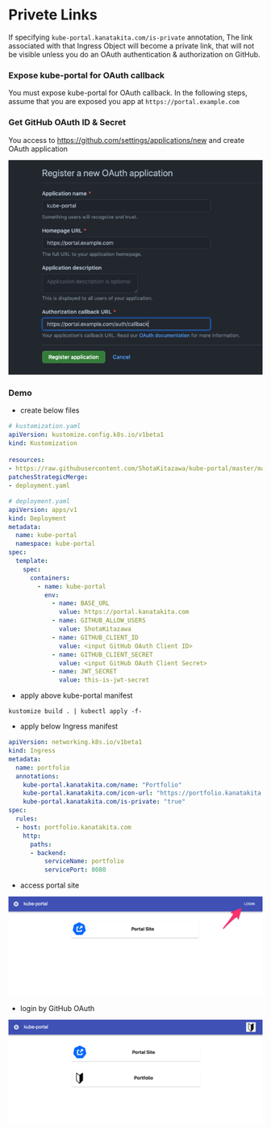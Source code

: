 # Privete Links

If specifying `kube-portal.kanatakita.com/is-private` annotation, The link associated with that Ingress Object will become a private link, that will not be visible unless you do an OAuth authentication & authorization on GitHub.

### Expose kube-portal for OAuth callback

You must expose kube-portal for OAuth callback.
In the following steps, assume that you are exposed you app at `https://portal.example.com`

### Get GitHub OAuth ID & Secret

You access to https://github.com/settings/applications/new and create OAuth application

![create-oauth-app](https://raw.githubusercontent.com/ShotaKitazawa/kube-portal/image/create-oauth-app.png)

### Demo

* create below files

```yaml
# kustomization.yaml
apiVersion: kustomize.config.k8s.io/v1beta1
kind: Kustomization

resources:
- https://raw.githubusercontent.com/ShotaKitazawa/kube-portal/master/manifests/install.yaml
patchesStrategicMerge:
- deployment.yaml
```

```yaml
# deployment.yaml
apiVersion: apps/v1
kind: Deployment
metadata:
  name: kube-portal
  namespace: kube-portal
spec:
  template:
    spec:
      containers:
        - name: kube-portal
          env:
            - name: BASE_URL
              value: https://portal.kanatakita.com
            - name: GITHUB_ALLOW_USERS
              value: ShotaKitazawa
            - name: GITHUB_CLIENT_ID
              value: <input GitHub OAuth Client ID>
            - name: GITHUB_CLIENT_SECRET
              value: <input GitHub OAuth Client Secret>
            - name: JWT_SECRET
              value: this-is-jwt-secret
```

* apply above kube-portal manifest

```
kustomize build . | kubectl apply -f-
```

* apply below Ingress manifest

```yaml
apiVersion: networking.k8s.io/v1beta1
kind: Ingress
metadata:
  name: portfolio
  annotations:
    kube-portal.kanatakita.com/name: "Portfolio"
    kube-portal.kanatakita.com/icon-url: "https://portfolio.kanatakita.com/images/shoshinsha-shirokuro.jpg"
    kube-portal.kanatakita.com/is-private: "true"
spec:
  rules:
  - host: portfolio.kanatakita.com
    http:
      paths:
      - backend:
          serviceName: portfolio
          servicePort: 8080
```

* access portal site

![demo-with-arrow](https://raw.githubusercontent.com/ShotaKitazawa/kube-portal/image/demo-with-arrow.png)

* login by GitHub OAuth

![demo-loggedin](https://raw.githubusercontent.com/ShotaKitazawa/kube-portal/image/demo-loggedin.png)

